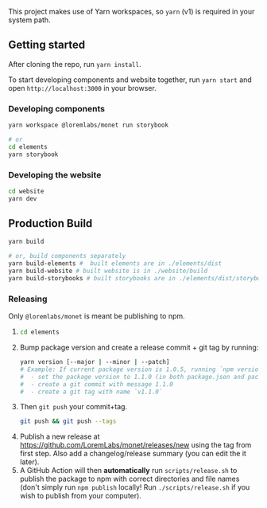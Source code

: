This project makes use of Yarn workspaces, so `yarn` (v1) is required in your system path.

## Getting started

After cloning the repo, run `yarn install`.

To start developing components and website together, run `yarn start` and open `http://localhost:3000` in your browser.

### Developing components

```bash
yarn workspace @loremlabs/monet run storybook

# or
cd elements
yarn storybook
```

### Developing the website

```bash
cd website
yarn dev
```

## Production Build

```bash
yarn build

# or, build components separately
yarn build-elements #  built elements are in ./elements/dist
yarn build-website # built website is in ./website/build
yarn build-storybooks # built storybooks are in ./elements/dist/storybook and ./website/build/storybook respetively
```

### Releasing

Only `@loremlabs/monet` is meant be publishing to npm.

1. ```bash
   cd elements
   ```
2. Bump package version and create a release commit + git tag by running:
   ```bash
   yarn version [--major | --minor | --patch]
   # Example: If current package version is 1.0.5, running `npm version --minor` will:
   #  - set the package version to 1.1.0 (in both package.json and package-lock.json)
   #  - create a git commit with message 1.1.0
   #  - create a git tag with name `v1.1.0`
   ```
3. Then `git push` your commit+tag.
   ```bash
   git push && git push --tags
   ```
4. Publish a new release at https://github.com/LoremLabs/monet/releases/new using the tag from first step. Also add a changelog/release summary (you can edit the it later).
5. A GitHub Action will then **automatically** run `scripts/release.sh` to publish the package to npm with correct directories and file names (don't simply run `npm publish` locally! Run `./scripts/release.sh` if you wish to publish from your computer).
